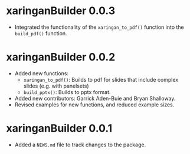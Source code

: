 # xaringanBuilder 0.0.3

* Integrated the functionality of the `xaringan_to_pdf()` function into the `build_pdf()` function.

# xaringanBuilder 0.0.2

* Added new functions: 
  - `xaringan_to_pdf()`: Builds to pdf for slides that include complex slides (e.g. with panelsets)
  - `build_pptx()`: Builds to pptx format. 
* Added new contributors: Garrick Aden-Buie and Bryan Shalloway.
* Revised examples for new functions, and reduced example sizes. 

# xaringanBuilder 0.0.1

* Added a `NEWS.md` file to track changes to the package.
